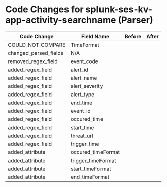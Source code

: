 # Code Changes for splunk-ses-kv-app-activity-searchname (Parser)

| Code Change | Field Name | Before | After |
|-------------|------------|--------|-------|
| COULD_NOT_COMPARE | TimeFormat |  |  |
| changed_parsed_fields | N/A |  |  |
| removed_regex_field | event_code |  |  |
| added_regex_field | alert_id |  |  |
| added_regex_field | alert_name |  |  |
| added_regex_field | alert_severity |  |  |
| added_regex_field | alert_type |  |  |
| added_regex_field | end_time |  |  |
| added_regex_field | event_id |  |  |
| added_regex_field | occured_time |  |  |
| added_regex_field | start_time |  |  |
| added_regex_field | threat_url |  |  |
| added_regex_field | trigger_time |  |  |
| added_attribute | occured_timeFormat |  |  |
| added_attribute | trigger_timeFormat |  |  |
| added_attribute | start_timeFormat |  |  |
| added_attribute | end_timeFormat |  |  |